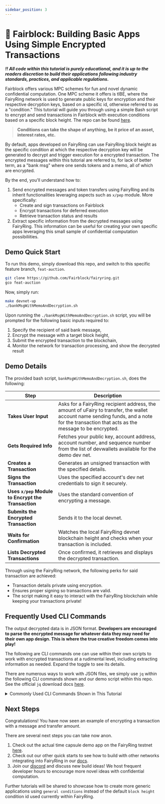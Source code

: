 ```yaml
---
sidebar_position: 3
---
```


# 🍄 Fairblock: Building Basic Apps Using Simple Encrypted Transactions

_**‼️ All code within this tutorial is purely educational, and it is up to the readers discretion to build their applications following industry standards, practices, and applicable regulations.**_

Fairblock offers various MPC schemes for fun and novel dynamic confidential computation. One MPC scheme it offers is tIBE, where the FairyRing network is used to generate public keys for encryption and their respective decryption keys, based on a specific id, otherwise referred to as a "condition." This tutorial will guide you through using a simple Bash script to encrypt and send transactions in Fairblock with execution conditions based on a specific block height. The repo can be found [here](https://github.com/Fairblock/fairyring/tree/feat-auction).

> **Conditions can take the shape of anything, be it price of an asset, interest rates, etc.** 

By default, apps developed on FairyRing can use FairyRing block height as the specific condition at which the respective decryption key will be generated to decrypt and trigger execution for a encrypted transaction. The encrypted messages within this tutorial are referred to, for lack of better term, as a "bank msg" where one sends tokens and a memo, all of which are encrypted.

By the end, you'll understand how to:

1. Send encrypted messages and token transfers using FairyRing and its inherit functionalities leveraging aspects such as `x/pep` module. More specifically:
   - Create and sign transactions on Fairblock
   - Encrypt transactions for deferred execution
   - Retrieve transaction status and results
2. Extract specific information from the decrypted messages using FairyRing. This information can be useful for creating your own specific apps leveraging this small sample of confidential computation possibiliities.

## Demo Quick Start

To run this demo, simply download this repo, and switch to this specific feature branch, `feat-auction`.

```bash
git clone https://github.com/Fairblock/fairyring.git
gco feat-auction
```

Now, simply run:

```bash
make devnet-up
./bankMsgWithMemoAndDecryption.sh
```

Upon running the `./bankMsgWithMemoAndDecryption.sh` script, you will be prompted for the following basic inputs required to:

1. Specify the recipient of said bank message,
2. Encrypt the message with a target block height,
3. Submit the encrypted transaction to the blockchain,
4. Monitor the network for transaction processing, and show the decrypted result

<!-- ## Running on the Fairblock AWS Instance

This is a temporary solution if the demo does not run on your machine.

> Reach out to @hashedtitan, a DevRel contributing to Fairblock, on Discord in the #dev channel if you are having issues.

Follow these instructions to run the same demo on an AWS instance.

```bash
ssh -i "$YOURFILE.pem" ubuntu@ec2-34-201-63-243.compute-1.amazonaws.com
```

Everything is already set up on the AWS instance, so the test is all that needs to be ran.

```bash
cd fairyring
make devnet-up
./bankMsgWithMemoAndDecryption.sh
``` -->

## Demo Details

The provided bash script, `bankMsgWithMemoAndDecryption.sh`, does the following:

| Step | Description |
|------|------------|
| **Takes User Input** | Asks for a FairyRing recipient address, the amount of uFairy to transfer, the wallet account name sending funds, and a note for the transaction that acts as the message to be encrypted. |
| **Gets Required Info** | Fetches your public key, account address, account number, and sequence number from the list of devwallets available for the demo dev net. |
| **Creates a Transaction** | Generates an unsigned transaction with the specified details. |
| **Signs the Transaction** | Uses the specified account's dev net credentials to sign it securely. |
| **Uses `x/pep` Module to Encrypt the Transaction** | Uses the standard convention of encrypting a message. |
| **Submits the Encrypted Transaction** | Sends it to the local devnet. |
| **Waits for Confirmation** | Watches the local FairyRing devnet blockchain height and checks when your transaction is included. |
| **Lists Decrypted Transactions** | Once confirmed, it retrieves and displays the decrypted transaction. |

Through using the FairyRing network, the following perks for said transaction are achieved:

- Transaction details private using encryption.
- Ensures proper signing so transactions are valid.
- The script making it easy to interact with the FairyRing blockchain while keeping your transactions private!

## Frequently Used CLI Commands

The output decrypted data is in JSON format. **Developers are encouraged to parse the encrypted message for whatever data they may need for their own app design. This is where the true creative freedom comes into play!**

The following are CLI commands one can use within their own scripts to work with encrypted transactions at a rudimental level, including extracting information as needed. Expand the toggle to see its details.

There are numerous ways to work with JSON files, we simply use `jq` within the following CLI commands shown and our demo script within this repo. See the official `jq` download docs [here](https://jqlang.org/download/).

<details>
<summary>Commonly Used CLI Commands Shown in This Tutorial</summary>

### Fetch the Public Key for Encryption

- Use this in your app if you need to encrypt messages or transactions.

```bash
fairyringd query pep show-active-pub-key -o json | jq -r '.active_pubkey.public_key'
```

### Getting a FairyRing Account Address

- Essential if you're writing a wallet integration.

```bash
fairyringd keys show $ACCOUNT_NAME -a --keyring-backend test --home devnet_data/fairyring_devnet
```

### Create an Unsigned Transaction

- Builds a raw transaction JSON to be signed afterwards.

```bash
fairyringd tx bank send $ACC_ADDR $RECIPIENT $AMOUNT --generate-only -o json
```

### Get Account Number (for offline signing)

- Your application might need this if it manually constructs and signs transactions.

```bash
fairyringd query auth account $ACC_ADDR -o json | jq -r '.account.value.account_number'
```

### Get Sequence Number (Nonce)

- Obtaining the nonce is helpful when signing to prevent replay attacks.

```bash
fairyringd query pep show-pep-nonce $ACC_ADDR -o json | jq -r '.pep_nonce.nonce'
```

### Signs the Transaction Locally

- This allows offline signing, useful for hardware wallets or remote signing services.

If your app needs to handle user signing, it can call:

```bash
fairyringd tx sign unsigned.json --from $ACCOUNT_NAME --offline --account-number $ACC_NUM --sequence $ACC_SEQ
```

### Encrypting the Signed Transaction

Use the following to actually encrypt the transaction where one has to specify the target height, respective public key, and signed transaction.

```bash
fairyringd encrypt $TARGET_HEIGHT $PUBKEY "$SIGNED"
```

### Submitting the Encrypted Transaction:

Use the below command to submit the encrypted transaction with a specified target height for decryption.

```bash
fairyringd tx pep submit-encrypted-tx $ENCRYPTED $TARGET_HEIGHT
```

### Extracting the Transaction Hash (For Tracking)

Use the below command to extract the transaction hash that can be used to monitor the transaction status.

```bash
echo "$TX_SUBMISSION_OUTPUT" | grep -oE "txhash: [A-Fa-f0-9]+" | awk '{print $2}'
```

### Wait for Confirmation & Retrieves the Decrypted Transaction

This command monitors block height until the transaction is executed, and fetches decrypted transactions for further processing:

- This can be used to display decrypted transaction details in your app.

```bash
fairyringd list-decrypted-txs $TARGET_HEIGHT --output json | jq
```

## How You Can Use These Commands in Your Own App

1. Build your own app that uses the rudimentary encrypted transaction functionality with FairyRing.
2. Automate transaction workflows → Utilize contract call-back, and thus feth and process decrypted transactions once confirmed automatically.
3. Build a transaction explorer → Extract TX hashes and track status.

</details>

## Next Steps

Congratulations! You have now seen an example of encrypting a transaction with a message and transfer amount.

There are several next steps you can take now anon.

1. Check out the actual time capsule demo app on the FairyRing testnet [here](https://capsule.fairblock.network/).
2. Check out our other quick starts to see how to build with other networks integrating into FairyRing in our [docs](https://docs.fairblock.network/docs/welcome/quickstart/).
3. Join our [discord](https://discord.gg/jhNBCCAMPK) and discuss new build ideas! We host frequent developer hours to encourage more novel ideas with confidential computation.
<!-- 2. Look at an implementation for a local front end and simple app for a time capsule [here](https://github.com/Fairblock/time-capsule). TODO: make this repo public-->

Further tutorials will be shared to showcase how to create more generic applications using `general conditions` instead of the default `block height` condition id used currently within FairyRing.
